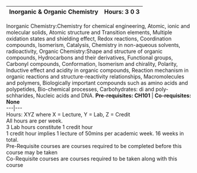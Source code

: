 **Inorganic & Organic Chemistry** | **Hours: 3 0 3**  
---|---  
Inorganic Chemistry:Chemistry for chemical engineering, Atomic, ionic and molecular solids, Atomic structure and Transition elements, Multiple oxidation states and shielding effect, Redox reactions, Coordination compounds, Isomerism, Catalysis, Chemistry in non-aqueous solvents, radioactivity, Organic Chemistry:Shape and structure of organic compounds, Hydrocarbons and their derivatives, Functional groups, Carbonyl compounds, Conformation, Isomerism and chirality, Polarity, Inductive effect and acidity in organic compounds, Reaction mechanism in organic reactions and structure-reactivity relationships, Macromolecules and polymers, Biologically important compounds such as amino acids and polypetides, Bio-chemical processes, Carbohydrates: di and poly-schharides, Nucleic acids and DNA.
**Pre-requisites: CH101** | **Co-requisites: None**  
---|---  
Hours: XYZ where X = Lecture, Y = Lab, Z = Credit  
All hours are per week.  
3 Lab hours constitute 1 credit hour  
1 credit hour implies 1 lecture of 50mins per academic week. 16 weeks in total.  
Pre-Requisite courses are courses required to be completed before this course may be taken  
Co-Requisite courses are courses required to be taken along with this course
